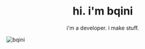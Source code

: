 <h1 align="center">hi. i'm bqini</h1>
<p align="center">i'm a developer. i make stuff.</p>
<img align="center" src="https://komarev.com/ghpvc/?username=bqini&color=red" alt="bqini">
<p align="center"></p>
<h2 align="center"></h2>
<h3 align="center"></h3>
<h4 align="center"></h4>
<h5 align="center"></h5>
<h6 align="center"></h6>